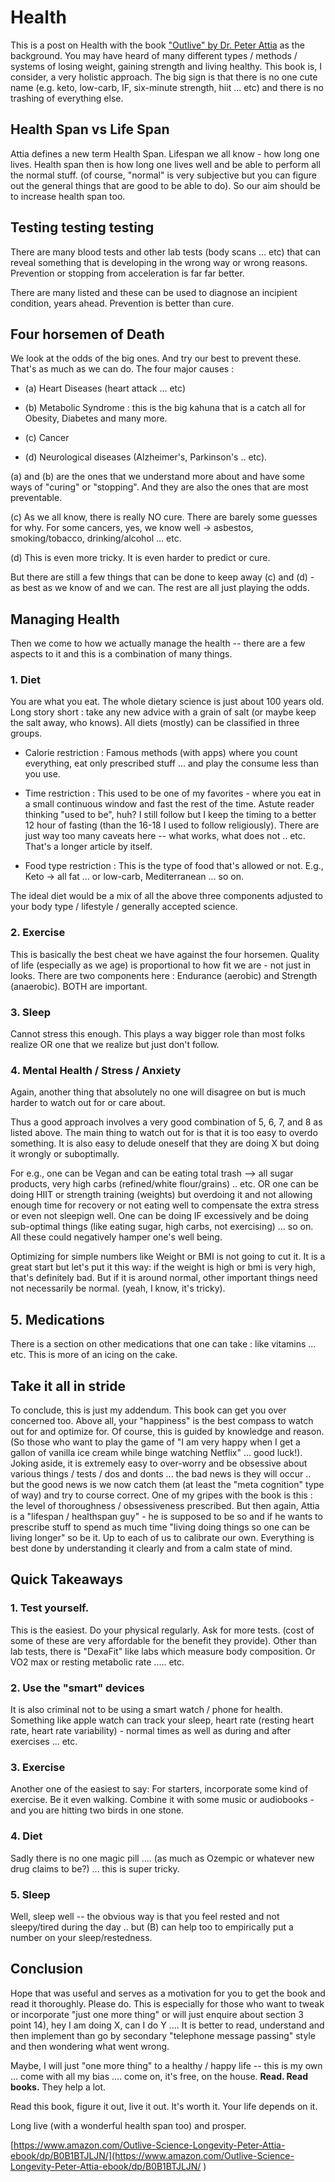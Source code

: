 # Health

This is a post on Health with the book ["Outlive" by Dr. Peter Attia](https://www.amazon.com/Outlive-Science-Longevity-Peter-Attia-ebook/dp/B0B1BTJLJN/
) as the background. You may have heard of many different types / methods / systems of losing weight, gaining strength and living healthy. This book is, I consider, a very holistic approach. The big sign is that there is no one cute name (e.g. keto, low-carb, IF, six-minute strength, hiit ... etc) and there is no trashing of everything else.

## Health Span vs Life Span

Attia defines a new term Health Span. Lifespan we all know - how long one lives. Health span then is how long one lives well and be able to perform all the normal stuff. (of course, "normal" is very subjective but you can figure out the general things that are good to be able to do). So our aim should be to increase health span too.

## Testing testing testing

There are many blood tests and other lab tests (body scans ... etc) that can reveal something that is developing in the wrong way or wrong reasons. Prevention or stopping from acceleration is far far better.

There are many listed and these can be used to diagnose an incipient condition, years ahead. Prevention is better than cure.

## Four horsemen of Death

We look at the odds of the big ones. And try our best to prevent these. That's as much as we can do. The four major causes :

  * (a) Heart Diseases (heart attack ... etc)

  * (b) Metabolic Syndrome : this is the big kahuna that is a catch all for Obesity, Diabetes and many more.

  * (c) Cancer

  * (d) Neurological diseases (Alzheimer's, Parkinson's .. etc).

(a) and (b) are the ones that we understand more about and have some ways of "curing" or "stopping". And they are also the ones that are most preventable.

(c) As we all know, there is really NO cure. There are barely some guesses for why. For some cancers, yes, we know well -> asbestos, smoking/tobacco, drinking/alcohol ... etc.

(d) This is even more tricky. It is even harder to predict or cure.

But there are still a few things that can be done to keep away (c) and (d) - as best as we know of and we can. The rest are all just playing the odds.


## Managing Health

Then we come to how we actually manage the health -- there are a few aspects to it and this is a combination of many things. 

### 1. Diet

You are what you eat. The whole dietary science is just about 100 years old. Long story short : take any new advice with a grain of salt (or maybe keep the salt away, who knows). All diets (mostly) can be classified in three groups.

  * Calorie restriction : Famous methods (with apps) where you count everything, eat only prescribed stuff ... and play the consume less than you use.

  * Time restriction : This used to be one of my favorites - where you eat in a small continuous window and fast the rest of the time. Astute reader thinking "used to be", huh? I still follow but I keep the timing to a better 12 hour of fasting (than the 16-18 I used to follow religiously). There are just way too many caveats here -- what works, what does not .. etc. That's a longer article by itself.

  * Food type restriction : This is the type of food that's allowed or not. E.g., Keto -> all fat ... or low-carb, Mediterranean ... so on.

The ideal diet would be a mix of all the above three components adjusted to your body type / lifestyle / generally accepted science.

### 2. Exercise

This is basically the best cheat we have against the four horsemen. Quality of life (especially as we age) is proportional to how fit we are - not just in looks. There are two components here : Endurance (aerobic) and Strength (anaerobic). BOTH are important.

### 3. Sleep

Cannot stress this enough. This plays a way bigger role than most folks realize OR one that we realize but just don't follow.

### 4. Mental Health / Stress / Anxiety

Again, another thing that absolutely no one will disagree on but is much harder to watch out for or care about.

Thus a good approach involves a very good combination of 5, 6, 7, and 8 as listed above. The main thing to watch out for is that it is too easy to overdo something. It is also easy to delude oneself that they are doing X but doing it wrongly or suboptimally.

For e.g., one can be Vegan and can be eating total trash --> all sugar products, very high carbs (refined/white flour/grains) .. etc.  OR one can be doing HIIT or strength training (weights) but overdoing it and not allowing enough time for recovery or not eating well to compensate the extra stress or even not sleepign well. One can be doing IF excessively and be doing sub-optimal things (like eating sugar, high carbs, not exercising) ... so on. All these could negatively hamper one's well being.

Optimizing for simple numbers like Weight or BMI is not going to cut it. It is a great start but let's put it this way: if the weight is high or bmi is very high, that's definitely bad. But if it is around normal, other important things need not necessarily be normal. (yeah, I know, it's tricky).


## 5. Medications

There is a section on other medications that one can take : like vitamins ... etc. This is more of an icing on the cake.

## Take it all in stride

To conclude, this is just my addendum. This book can get you over concerned too. Above all, your "happiness" is the best compass to watch out for and optimize for. Of course, this is guided by knowledge and reason. (So those who want to play the game of "I am very happy when I get a gallon of vanilla ice cream while binge watching Netflix" ... good luck!). Joking aside, it is extremely easy to over-worry and be obsessive about various things / tests / dos and donts ... the bad news is they will occur .. but the good news is we now catch them (at least the "meta cognition" type of way) and try to course correct. One of my gripes with the book is this : the level of thoroughness / obsessiveness prescribed. But then again, Attia is a "lifespan / healthspan guy" - he is supposed to be so and if he wants to prescribe stuff to spend as much time "living doing things so one can be living longer" so be it. Up to each of us to calibrate our own. Everything is best done by understanding it clearly and from a calm state of mind.

## Quick Takeaways

### 1. Test yourself.

This is the easiest. Do your physical regularly. Ask for more tests. (cost of some of these are very affordable for the benefit they provide). Other than lab tests, there is "DexaFit" like labs which measure body composition. Or VO2 max or resting metabolic rate ..... etc.

### 2. Use the "smart" devices

It is also criminal not to be using a smart watch / phone for health. Something like apple watch can track your sleep, heart rate (resting heart rate, heart rate variability) - normal times as well as during and after exercises ... etc.

### 3. Exercise

Another one of the easiest to say: For starters, incorporate some kind of exercise. Be it even walking. Combine it with some music or audiobooks - and you are hitting two birds in one stone.


### 4. Diet

Sadly there is no one magic pill .... (as much as Ozempic or whatever new drug claims to be?) ... this is super tricky.

### 5. Sleep

Well, sleep well -- the obvious way is that you feel rested and not sleepy/tired during the day .. but (B) can help too to empirically put a number on your sleep/restedness.

## Conclusion

Hope that was useful and serves as a motivation for you to get the book and read it thoroughly. Please do. This is especially for those who want to tweak or incorporate "just one more thing" or will just enquire about section 3 point 14), hey I am doing X, can I do Y .... It is better to read, understand and then implement than go by secondary "telephone message passing" style and then wondering what went wrong.

Maybe, I will just "one more thing" to a healthy / happy life -- this is my own ... come with all my bias .... come on, it's free, on the house. **Read. Read books.** They help a lot.

Read this book, figure it out, live it out. It's worth it. Your life depends on it.

Long live (with a wonderful health span too) and prosper.

[https://www.amazon.com/Outlive-Science-Longevity-Peter-Attia-ebook/dp/B0B1BTJLJN/](https://www.amazon.com/Outlive-Science-Longevity-Peter-Attia-ebook/dp/B0B1BTJLJN/
)
